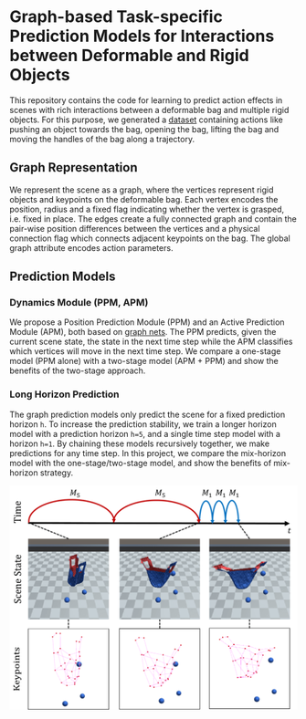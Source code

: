 # Graph-based Task-specific Prediction Models for Interactions between Deformable and Rigid Objects

This repository contains the code for learning to predict action effects in scenes with rich interactions between a deformable bag and multiple rigid objects.
For this purpose, we generated a [dataset](https://github.com/wengzehang/deformable_rigid_interaction_prediction/blob/main/docs/dataset.md) containing actions like pushing an object towards the bag, opening the bag, lifting the bag and moving the handles of the bag along a trajectory.

## Graph Representation

We represent the scene as a graph, where the vertices represent rigid objects and keypoints on the deformable bag.
Each vertex encodes the position, radius and a fixed flag indicating whether the vertex is grasped, i.e. fixed in place.
The edges create a fully connected graph and contain the pair-wise position differences between the vertices and a physical connection flag which connects adjacent keypoints on the bag.
The global graph attribute encodes action parameters.

## Prediction Models

### Dynamics Module (PPM, APM)

We propose a Position Prediction Module (PPM) and an Active Prediction Module (APM), both based on [graph nets](https://github.com/deepmind/graph_nets).
The PPM predicts, given the current scene state, the state in the next time step while the APM classifies which vertices will move in the next time step.
We compare a one-stage model (PPM alone) with a two-stage model (APM + PPM) and show the benefits of the two-stage approach.

### Long Horizon Prediction

The graph prediction models only predict the scene for a fixed prediction horizon ```h```. 
To increase the prediction stability, we train a longer horizon model with a prediction horizon ```h=5```, 
and a single time step model with a horizon ```h=1```. 
By chaining these models recursively together, we make predictions for any time step. In this project, we compare the 
mix-horizon model with the one-stage/two-stage model, and show the benefits of mix-horizon strategy.

![mix-horizon prediction model](figures/mix-horizon-prediction.png)